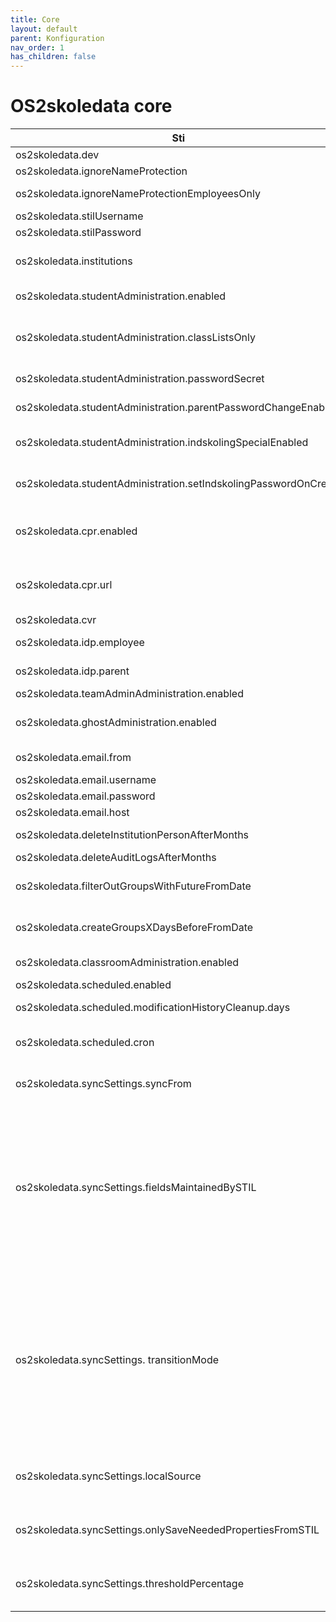```yaml
---
title: Core
layout: default
parent: Konfiguration
nav_order: 1
has_children: false
---
```

# OS2skoledata core

| Sti | Beskrivelse | Standardværdi |
| --- | --- | --- |
| os2skoledata.dev | Aktiverer udviklingstilstand | false |
| os2skoledata.ignoreNameProtection | Ignorerer navnebeskyttelse | false |
| os2skoledata.ignoreNameProtectionEmployeesOnly | Ignorerer navnebeskyttelse for medarbejdere og eksterne | false |
| os2skoledata.stilUsername | Brugernavn til STIL-login. |     |
| os2skoledata.stilPassword | Adgangskode til STIL-login. |     |
| os2skoledata.institutions | Liste over institutioner der synkroniseres. Institutionsnummer, type og evt en unik forkortelse | \[\] |
| os2skoledata.studentAdministration.enabled | Aktiverer administration af elevers kodeord og klasselister | false |
| os2skoledata.studentAdministration.classListsOnly | Gør det muligt at kunne tilgå klasselister, men slår kodeordsfunktionalitet fra. Kræver os2skoledata.studentAdministration.enabled = true | false |
| os2skoledata.studentAdministration.passwordSecret | Hemmelighed brugt til at danne adgangskoder. |     |
| os2skoledata.studentAdministration.parentPasswordChangeEnabled | Tillader forældre at ændre adgangskoder på deres egne børn | false |
| os2skoledata.studentAdministration.indskolingSpecialEnabled | Viser særligt skærmbillede, når der skal skiftes kodeord på elever i indskolingen. Her vælges to nemme ord og et tal | false |
| os2skoledata.studentAdministration.setIndskolingPasswordOnCreate | Sætter adgangskode automatisk ved nyoprettelse af indskolingselever i klienterne. | false |
| os2skoledata.cpr.enabled | Aktiverer opslag i CPR-service.<br><br>Denne bruges, hvis forældre logger ind, til at se hvilke elever, de må skifte kodeord på. | true |
| os2skoledata.cpr.url | URL til CPR-tjenesten. | [http://cprservice5.digital-identity.dk](http://cprservice5.digital-identity.dk/) |
| os2skoledata.cvr | Kommunens CVR-nummer. |     |
| os2skoledata.idp.employee | IDP-konfiguration for ansatte. Metadata og entityId. | {}  |
| os2skoledata.idp.parent | IDP-konfiguration for forældre. Metadata og entityId. | {}  |
| os2skoledata.teamAdminAdministration.enabled | Aktiverer administration af teams. | false |
| os2skoledata.ghostAdministration.enabled | Aktiverer understøttelse af brugere, der skal forblive aktive selvom de ikke længere er i STIL |     |
| os2skoledata.email.from | Afsenderadresse for e-mails sendt fra systemet. |     |
| os2skoledata.email.username | Brugernavn til e-mail server. |     |
| os2skoledata.email.password | Adgangskode til e-mail server. |     |
| os2skoledata.email.host | E-mailserverens hostnavn. |     |
| os2skoledata.deleteInstitutionPersonAfterMonths | Måneder før person slettes i databasen efter den ikke længere er i STIL. | 13  |
| os2skoledata.deleteAuditLogsAfterMonths | Måneder før AuditLogs slettes i databasen. | 13  |
| os2skoledata.filterOutGroupsWithFutureFromDate | Filtrér grupper med level 0 fra med fremtidig startdato. Det er kun level 0, der filtreres fra, da det ellers vil give problemer ved årsrul | false |
| os2skoledata.createGroupsXDaysBeforeFromDate | Dage før gruppens startdato den skal oprettes i klienterne. Hører sammen med indstillingen ovenfor. | 60  |
| os2skoledata.classroomAdministration.enabled | Aktiverer understøttelse af overdragelse og arkivering af Google Classrooms. | false |
| os2skoledata.scheduled.enabled | Aktiverer planlagt synkronisering. | false |
| os2skoledata.scheduled.modificationHistoryCleanup.days | Hvor mange dage der skal gemmes ændringshistorik fra | 90  |
| os2skoledata.scheduled.cron | Cron udtryk for hvornår der skal hentes data fra STIL. Som standard en gang om dagen. Kan ændres til op til fire gange om dagen. |     |
| os2skoledata.syncSettings.syncFrom | Beskriver hvorfra der loades data ind i OS2skoledata. Mulige værdier: STIL, API_AND_STIL | STIL |
| os2skoledata.syncSettings.fieldsMaintainedBySTIL | Udfyldes kun hvis syncFrom er API_AND_STIL. Beskriver hvilke felter, der vedligeholdes af STIL. De resterende er vedligeholdt via API. Mulige værdier:  <br>UNI_LOGIN,<br><br>GROUP_IDS,<br><br>NAME_PROTECTED,<br><br>ALIAS_FIRST_NAME,<br><br>ALIAS_FAMILY_NAME | \[\] |
| os2skoledata.syncSettings. transitionMode | Kan sættes hvis syncFrom er API_AND_STIL.  <br>Hvis syncFrom er API_AND_STIL, tillader vi normalt ikke, at STIL opretter og sletter brugere,<br><br>men det kan være nødvendigt ved den første indlæsning eller under en testperiode, når kommunen implementerer mod import-API'et.<br><br>Hvis transitionMode er true, tillader vi, at STIL opretter alle brugere og sletter brugere, hvor source er forskellig fra localSource. Ingen opdateringer. | false |
| os2skoledata.syncSettings.localSource | Den source der normal sættes på brugere indlæst via indlæsnings-API’et. Bruges så til at sikre at vi ikke sletter brugere fra localSource hvis transitionMode er true. | local |
| os2skoledata.syncSettings.onlySaveNeededPropertiesFromSTIL | Gemmer kun felter fra STIL i databasen, som bruges af OS2skoledata. Det vil sige at fx kontaktpersoner og adresser ikke gemmes, hvis denne indstilling sættes til true. | false |
| os2skoledata.syncSettings.thresholdPercentage | Den procentsats i decimal tal, der skal til før en ændring i antallet af personer tilknyttet en institution, registreres som en stor ændring. | 0.5 (50%) |